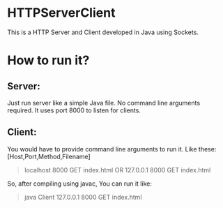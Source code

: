 # HTTPServerClient
This is a HTTP Server and Client developed in Java using Sockets.

# How to run it?
## Server:
Just run server like a simple Java file. No command line arguments required.
It uses port 8000 to listen for clients.

## Client:
You would have to provide command line arguments to run it. Like these:
[Host,Port,Method,Filename]
> localhost 8000 GET index.html
OR
> 127.0.0.1 8000 GET index.html

So, after compiling using javac, You can run it like:
> java Client 127.0.0.1 8000 GET index.html

